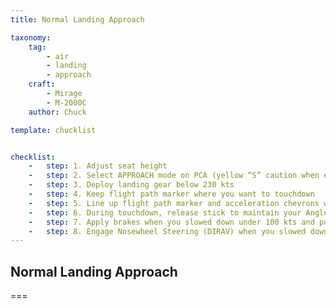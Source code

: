 ```yaml
---
title: Normal Landing Approach

taxonomy:
    tag:
        - air
        - landing
        - approach
    craft:
        - Mirage
        - M-2000C
    author: Chuck

template: chucklist


checklist:
    -   step: 1. Adjust seat height
    -   step: 2. Select APPROACH mode on PCA (yellow “S” caution when engaged)
    -   step: 3. Deploy landing gear below 230 kts
    -   step: 4. Keep flight path marker where you want to touchdown
    -   step: 5. Line up flight path marker and acceleration chevrons within the “glide slope” brackets by adjusting throttle and stick.
    -   step: 6. During touchdown, release stick to maintain your Angle of Attack and bleed speed in the process (your delta wing will act as a huge airbrake).
    -   step: 7. Apply brakes when you slowed down under 100 kts and push your nose down.
    -   step: 8. Engage Nosewheel Steering (DIRAV) when you slowed down under 40 kts.
---
```


## Normal Landing Approach

===
  
